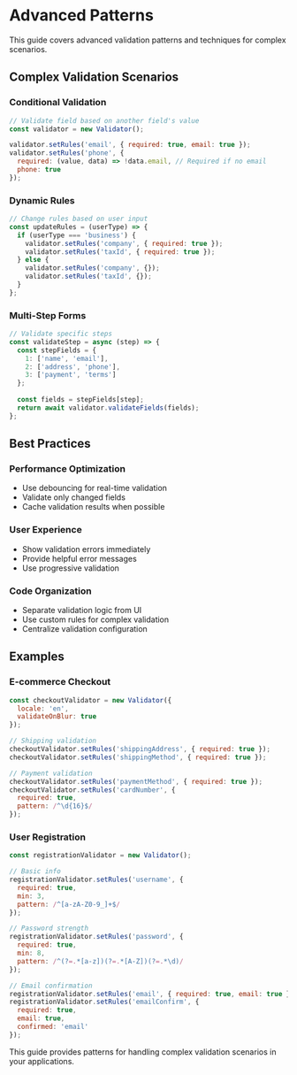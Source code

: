 # Advanced Patterns

This guide covers advanced validation patterns and techniques for complex scenarios.

## Complex Validation Scenarios

### Conditional Validation

```javascript
// Validate field based on another field's value
const validator = new Validator();

validator.setRules('email', { required: true, email: true });
validator.setRules('phone', { 
  required: (value, data) => !data.email, // Required if no email
  phone: true 
});
```

### Dynamic Rules

```javascript
// Change rules based on user input
const updateRules = (userType) => {
  if (userType === 'business') {
    validator.setRules('company', { required: true });
    validator.setRules('taxId', { required: true });
  } else {
    validator.setRules('company', {});
    validator.setRules('taxId', {});
  }
};
```

### Multi-Step Forms

```javascript
// Validate specific steps
const validateStep = async (step) => {
  const stepFields = {
    1: ['name', 'email'],
    2: ['address', 'phone'],
    3: ['payment', 'terms']
  };
  
  const fields = stepFields[step];
  return await validator.validateFields(fields);
};
```

## Best Practices

### Performance Optimization

- Use debouncing for real-time validation
- Validate only changed fields
- Cache validation results when possible

### User Experience

- Show validation errors immediately
- Provide helpful error messages
- Use progressive validation

### Code Organization

- Separate validation logic from UI
- Use custom rules for complex validation
- Centralize validation configuration

## Examples

### E-commerce Checkout

```javascript
const checkoutValidator = new Validator({
  locale: 'en',
  validateOnBlur: true
});

// Shipping validation
checkoutValidator.setRules('shippingAddress', { required: true });
checkoutValidator.setRules('shippingMethod', { required: true });

// Payment validation
checkoutValidator.setRules('paymentMethod', { required: true });
checkoutValidator.setRules('cardNumber', { 
  required: true, 
  pattern: /^\d{16}$/ 
});
```

### User Registration

```javascript
const registrationValidator = new Validator();

// Basic info
registrationValidator.setRules('username', { 
  required: true, 
  min: 3, 
  pattern: /^[a-zA-Z0-9_]+$/ 
});

// Password strength
registrationValidator.setRules('password', { 
  required: true, 
  min: 8,
  pattern: /^(?=.*[a-z])(?=.*[A-Z])(?=.*\d)/ 
});

// Email confirmation
registrationValidator.setRules('email', { required: true, email: true });
registrationValidator.setRules('emailConfirm', { 
  required: true, 
  email: true,
  confirmed: 'email' 
});
```

This guide provides patterns for handling complex validation scenarios in your applications.
